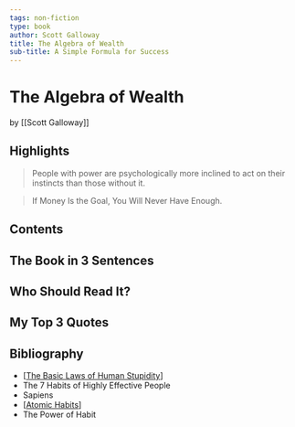 ```yaml
---
tags: non-fiction
type: book
author: Scott Galloway
title: The Algebra of Wealth
sub-title: A Simple Formula for Success
---
```


# The Algebra of Wealth
by [[Scott Galloway]]

## Highlights
> People with power are psychologically more inclined to act on their instincts than those without it.

> If Money Is the Goal, You Will Never Have Enough.

## Contents

## The Book in 3 Sentences

## Who Should Read It?

## My Top 3 Quotes

## Bibliography
* [[The Basic Laws of Human Stupidity]]
* The 7 Habits of Highly Effective People
* Sapiens
* [[Atomic Habits]]
* The Power of Habit

[//begin]: # "Autogenerated link references for markdown compatibility"
[The Basic Laws of Human Stupidity]: <The Basic Laws of Human Stupidity.md> "The Basic Laws of Human Stupidity"
[Atomic Habits]: <Atomic Habits.md> "Atomic Habits"
[//end]: # "Autogenerated link references"